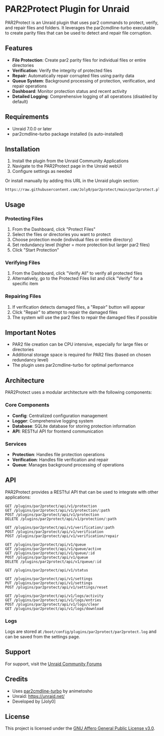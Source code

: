 # PAR2Protect Plugin for Unraid

PAR2Protect is an Unraid plugin that uses par2 commands to protect, verify, and repair files and folders. It leverages the par2cmdline-turbo executable to create parity files that can be used to detect and repair file corruption.

## Features

- **File Protection**: Create par2 parity files for individual files or entire directories
- **Verification**: Verify the integrity of protected files
- **Repair**: Automatically repair corrupted files using parity data
- **Queue System**: Background processing of protection, verification, and repair operations
- **Dashboard**: Monitor protection status and recent activity
- **Detailed Logging**: Comprehensive logging of all operations (disabled by default)

## Requirements

- Unraid 7.0.0 or later
- par2cmdline-turbo package installed (is auto-installed)

## Installation

1. Install the plugin from the Unraid Community Applications
2. Navigate to the PAR2Protect page in the Unraid webUI
3. Configure settings as needed

Or install manually by adding this URL in the Unraid plugin section:

    https://raw.githubusercontent.com/Joly0/par2protect/main/par2protect.plg

## Usage

### Protecting Files

1. From the Dashboard, click "Protect Files"
2. Select the files or directories you want to protect
3. Choose protection mode (individual files or entire directory)
4. Set redundancy level (higher = more protection but larger par2 files)
5. Click "Start Protection"

### Verifying Files

1. From the Dashboard, click "Verify All" to verify all protected files
2. Alternatively, go to the Protected Files list and click "Verify" for a specific item

### Repairing Files

1. If verification detects damaged files, a "Repair" button will appear
2. Click "Repair" to attempt to repair the damaged files
3. The system will use the par2 files to repair the damaged files if possible

## Important Notes

- PAR2 file creation can be CPU intensive, especially for large files or directories
- Additional storage space is required for PAR2 files (based on chosen redundancy level)
- The plugin uses par2cmdline-turbo for optimal performance

## Architecture

PAR2Protect uses a modular architecture with the following components:

### Core Components

- **Config**: Centralized configuration management
- **Logger**: Comprehensive logging system
- **Database**: SQLite database for storing protection information
- **API**: RESTful API for frontend communication

### Services

- **Protection**: Handles file protection operations
- **Verification**: Handles file verification and repair
- **Queue**: Manages background processing of operations

## API

PAR2Protect provides a RESTful API that can be used to integrate with other applications:

```
GET /plugins/par2protect/api/v1/protection
GET /plugins/par2protect/api/v1/protection/:path
POST /plugins/par2protect/api/v1/protection
DELETE /plugins/par2protect/api/v1/protection/:path

GET /plugins/par2protect/api/v1/verification/:path
POST /plugins/par2protect/api/v1/verification
POST /plugins/par2protect/api/v1/verification/repair

GET /plugins/par2protect/api/v1/queue
GET /plugins/par2protect/api/v1/queue/active
GET /plugins/par2protect/api/v1/queue/:id
POST /plugins/par2protect/api/v1/queue
DELETE /plugins/par2protect/api/v1/queue/:id

GET /plugins/par2protect/api/v1/status

GET /plugins/par2protect/api/v1/settings
PUT /plugins/par2protect/api/v1/settings
POST /plugins/par2protect/api/v1/settings/reset

GET /plugins/par2protect/api/v1/logs/activity
GET /plugins/par2protect/api/v1/logs/entries
POST /plugins/par2protect/api/v1/logs/clear
GET /plugins/par2protect/api/v1/logs/download
```

### Logs

Logs are stored at `/boot/config/plugins/par2protect/par2protect.log` and can be saved from the settings page.

## Support

For support, visit the [Unraid Community Forums](https://forums.unraid.net/topic/YOURTHREAD)

## Credits

- Uses [par2cmdline-turbo](https://github.com/animetosho/par2cmdline-turbo) by animetosho
- Unraid: https://unraid.net/
- Developed by [Joly0]

## License

This project is licensed under the [GNU Affero General Public License v3.0](LICENSE).